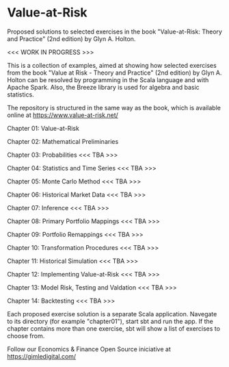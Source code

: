 # Value-at-Risk
Proposed solutions to selected exercises in the book "Value-at-Risk: Theory and
Practice" (2nd edition) by Glyn A. Holton.

<<< WORK IN PROGRESS >>>

This is a collection of examples, aimed at showing how selected exercises from
the book "Value at Risk - Theory and Practice" (2nd edition) by Glyn A. Holton
can be resolved by programming in the Scala language and with Apache Spark.
Also, the Breeze library is used for algebra and basic statistics.

The repository is structured in the same way as the book, which is available
online at https://www.value-at-risk.net/

  Chapter 01: Value-at-Risk
  
  Chapter 02: Mathematical Preliminaries
  
  Chapter 03: Probabilities <<< TBA >>>

  Chapter 04: Statistics and Time Series <<< TBA >>>

  Chapter 05: Monte Carlo Method <<< TBA >>>

  Chapter 06: Historical Market Data <<< TBA >>>

  Chapter 07: Inference <<< TBA >>>

  Chapter 08: Primary Portfolio Mappings <<< TBA >>>

  Chapter 09: Portfolio Remappings <<< TBA >>>

  Chapter 10: Transformation Procedures <<< TBA >>>

  Chapter 11: Historical Simulation <<< TBA >>>

  Chapter 12: Implementing Value-at-Risk <<< TBA >>>

  Chapter 13: Model Risk, Testing and Valdation <<< TBA >>>

  Chapter 14: Backtesting <<< TBA >>>

Each proposed exercise solution is a separate Scala application. Navegate to its
directory (for example "chapter01"), start sbt and run the app. If the chapter
contains more than one exercise, sbt will show a list of exercises to choose
from. 

Follow our Economics & Finance Open Source iniciative at https://gimledigital.com/
